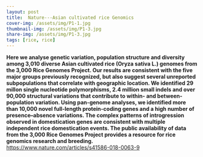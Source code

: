 ```yaml
---
layout: post
title:  Nature---Asian cultivated rice Genomics
cover-img: /assets/img/P1-1.jpg
thumbnail-img: /assets/img/P1-3.jpg
share-img: /assets/img/P1-3.jpg
tags: [rice, rice]
---
```


**Here we analyse genetic variation, population structure and diversity among 3,010 diverse Asian cultivated rice (Oryza sativa L.) genomes from the 3,000 Rice Genomes Project. Our results are consistent with the five major groups previously recognized, but also suggest several unreported subpopulations that correlate with geographic location. We identified 29 millon single nucleotide polymorphisms, 2.4 million small indels and over 90,000 structural variations that contribute to within- and between-population variation. Using pan-genome analyses, we identified more than 10,000 novel full-length protein-coding genes and a high number of presence–absence variations. The complex patterns of introgression observed in domestication genes are consistent with multiple independent rice domestication events. The public availability of data from the 3,000 Rice Genomes Project provides a resource for rice genomics research and breeding.**
https://www.nature.com/articles/s41586-018-0063-9 
